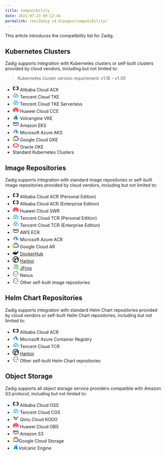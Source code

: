 ```yaml
---
title: Compatibility
date: 2021-07-23 09:12:44
permalink: /en/Zadig v4.0/pages/compatibility/
---
```


This article introduces the compatibility list for Zadig.

## Kubernetes Clusters

Zadig supports integration with Kubernetes clusters or self-built clusters provided by cloud vendors, including but not limited to:

> Kubernetes cluster version requirement: v1.16 - v1.30

- <img style="width:20px; height:20px" src="../../_images/ali.svg"></img> Alibaba Cloud ACK
- <img style="width:20px; height:20px" src="../../_images/tencent.svg"></img> Tencent Cloud TKE
- <img style="width:20px; height:20px" src="../../_images/tencent.svg"></img> Tencent Cloud TKE Serverless
- <img style="width:20px; height:20px" src="../../_images/huawei.svg"></img> Huawei Cloud CCE
- <img style="width:20px; height:20px" src="../../_images/volcengine.svg"></img> Volcengine VKE
- <img style="width:20px; height:20px" src="../../_images/aws.svg"></img> Amazon EKS
- <img style="width:20px; height:20px" src="../../_images/azure.svg"></img> Microsoft Azure AKS
- <img style="width:20px; height:20px" src="../../_images/google.svg"></img> Google Cloud GKE
- <img style="width:20px; height:20px" src="../../_images/oracle.svg"></img> Oracle OKE
- Standard Kubernetes Clusters

## Image Repositories

Zadig supports integration with standard image repositories or self-built image repositories provided by cloud vendors, including but not limited to:

- <img style="width:20px; height:20px" src="../../_images/ali.svg"> </img>Alibaba Cloud ACR (Personal Edition)
- <img style="width:20px; height:20px" src="../../_images/ali.svg"> </img>Alibaba Cloud ACR (Enterprise Edition)
- <img style="width:20px; height:20px" src="../../_images/huawei.svg"> </img>Huawei Cloud SWR
- <img style="width:20px; height:20px" src="../../_images/tencent.svg"> </img>Tencent Cloud TCR (Personal Edition)
- <img style="width:20px; height:20px" src="../../_images/tencent.svg"> </img>Tencent Cloud TCR (Enterprise Edition)
- <img style="width:20px; height:20px" src="../../_images/aws.svg"> </img>AWS ECR
- <img style="width:20px; height:20px" src="../../_images/azure.svg"> </img>Microsoft Azure ACR
- <img style="width:20px; height:20px" src="../../_images/google.svg"> </img>Google Cloud AR
- <img style="width:20px; height:20px" src="../../_images/dockerhub.svg"> </img>[DockerHub](https://hub.docker.com/)
- <img style="width:20px; height:20px" src="../../_images/harbor.svg"> [Harbor](https://goharbor.io/)
- <img style="width:20px; height:20px" src="../../_images/jfrog.svg"> [JFrog](https://jfrog.com/)
- <img style="width:20px; height:20px" src="../../_images/others.svg"> Nexus
- <img style="width:20px; height:20px" src="../../_images/others.svg"> Other self-built image repositories

## Helm Chart Repositories

Zadig supports integration with standard Helm Chart repositories provided by cloud vendors or self-built Helm Chart repositories, including but not limited to:

- <img style="width:20px; height:20px" src="../../_images/ali.svg"> </img>Alibaba Cloud ACR
- <img style="width:20px; height:20px" src="../../_images/azure.svg"> </img>Microsoft Azure Container Registry
- <img style="width:20px; height:20px" src="../../_images/tencent.svg"> </img>Tencent Cloud TCR
- <img style="width:20px; height:20px" src="../../_images/harbor.svg"> [Harbor](https://goharbor.io/)
- <img style="width:20px; height:20px" src="../../_images/others.svg"> Other self-built Helm Chart repositories

## Object Storage

Zadig supports all object storage service providers compatible with Amazon S3 protocol, including but not limited to:

- <img style="width:20px; height:20px" src="../../_images/ali.svg"> Alibaba Cloud OSS
- <img style="width:20px; height:20px" src="../../_images/tencent.svg"> Tencent Cloud COS
- <img style="width:20px; height:20px" src="../../_images/qiniu.svg"> Qiniu Cloud KODO
- <img style="width:20px; height:20px" src="../../_images/huawei.svg"> </img>Huawei Cloud OBS
- <img style="width:20px; height:20px" src="../../_images/aws.svg"></img> Amazon S3
- <img style="width:20px; height:20px" src="../../_images/google.svg"></img>Google Cloud Storage
- <img style="width:20px; height:20px" src="../../_images/volcengine.svg"></img>Volcanic Engine